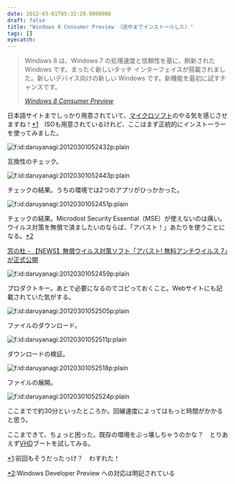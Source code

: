 ```yaml
---
date: 2012-03-01T05:32:29.0000000
draft: false
title: "Windows 8 Consumer Preview （途中までインストールした）"
tags: []
eyecatch: 
---
```


<blockquote cite="http://windows.microsoft.com/ja-JP/windows-8/consumer-preview">
<p>Windows 8 は、Windows 7 の処理速度と信頼性を基に、刷新された Windows です。まったく新しいタッチ インターフェイスが搭載されました。新しいデバイス向けの新しい Windows です。新機能を最初に試すチャンスです。</p>

<cite><a href="http://windows.microsoft.com/ja-JP/windows-8/consumer-preview">
Windows 8 Consumer Preview
</a></cite>
</blockquote>
<p>日本語サイトまでしっかり用意されていて、<a class="keyword" href="http://d.hatena.ne.jp/keyword/%A5%DE%A5%A4%A5%AF%A5%ED%A5%BD%A5%D5%A5%C8">マイクロソフト</a>のやる気を感じさせますね！<a href="#f1" name="fn1" title="前回もそうだったっけ？　わすれた！">*1</a>　ISOも用意されているけれど、ここはまず正統的にインストーラーを使ってみました。</p><p><img src="20120301052432.png" alt="f:id:daruyanagi:20120301052432p:plain" title="f:id:daruyanagi:20120301052432p:plain" class="hatena-fotolife"></p><p>互換性のチェック。</p><p><img src="20120301052443.png" alt="f:id:daruyanagi:20120301052443p:plain" title="f:id:daruyanagi:20120301052443p:plain" class="hatena-fotolife"></p><p>チェックの結果。うちの環境では2つのアプリがひっかかった。</p><p><img src="20120301052451.png" alt="f:id:daruyanagi:20120301052451p:plain" title="f:id:daruyanagi:20120301052451p:plain" class="hatena-fotolife"></p><p>チェックの結果。Microdost Security Essential（MSE）が使えないのは痛い。ウイルス対策を無償で済ましたいのならば、「アバスト！」あたりを使うことになる。<a href="#f2" name="fn2" title="Windows Developer Preview への対応は明記されている">*2</a></p><p><a href="http://www.forest.impress.co.jp/docs/news/20120224_514402.html">&#x7A93;&#x306E;&#x675C; - &#x3010;NEWS&#x3011;&#x7121;&#x511F;&#x30A6;&#x30A4;&#x30EB;&#x30B9;&#x5BFE;&#x7B56;&#x30BD;&#x30D5;&#x30C8;&#x300C;&#x30A2;&#x30D0;&#x30B9;&#x30C8;! &#x7121;&#x6599;&#x30A2;&#x30F3;&#x30C1;&#x30A6;&#x30A4;&#x30EB;&#x30B9; 7&#x300D;&#x304C;&#x6B63;&#x5F0F;&#x516C;&#x958B;</a></p><p><img src="20120301052459.png" alt="f:id:daruyanagi:20120301052459p:plain" title="f:id:daruyanagi:20120301052459p:plain" class="hatena-fotolife"></p><p>プロダクトキー。あとで必要になるのでコピっておくこと。Webサイトにも記載されていた気がする。</p><p><img src="20120301052505.png" alt="f:id:daruyanagi:20120301052505p:plain" title="f:id:daruyanagi:20120301052505p:plain" class="hatena-fotolife"></p><p>ファイルのダウンロード。</p><p><img src="20120301052511.png" alt="f:id:daruyanagi:20120301052511p:plain" title="f:id:daruyanagi:20120301052511p:plain" class="hatena-fotolife"></p><p>ダウンロードの検証。</p><p><img src="20120301052518.png" alt="f:id:daruyanagi:20120301052518p:plain" title="f:id:daruyanagi:20120301052518p:plain" class="hatena-fotolife"></p><p>ファイルの展開。</p><p><img src="20120301052524.png" alt="f:id:daruyanagi:20120301052524p:plain" title="f:id:daruyanagi:20120301052524p:plain" class="hatena-fotolife"></p><p>ここまでで約30分といったところか。回線速度によってはもっと時間がかかると思う。</p><p>ここまできて、ちょっと困った。既存の環境をぶっ壊しちゃうのかな？　とりあえず<a class="keyword" href="http://d.hatena.ne.jp/keyword/VHD">VHD</a>ブートを試してみる。</p>
<div class="footnote">
<p class="footnote"><a href="#fn1" name="f1" class="footnote-number">*1</a><span class="footnote-delimiter">:</span><span class="footnote-text">前回もそうだったっけ？　わすれた！</span></p>
<p class="footnote"><a href="#fn2" name="f2" class="footnote-number">*2</a><span class="footnote-delimiter">:</span><span class="footnote-text">Windows Developer Preview への対応は明記されている</span></p>
</div>